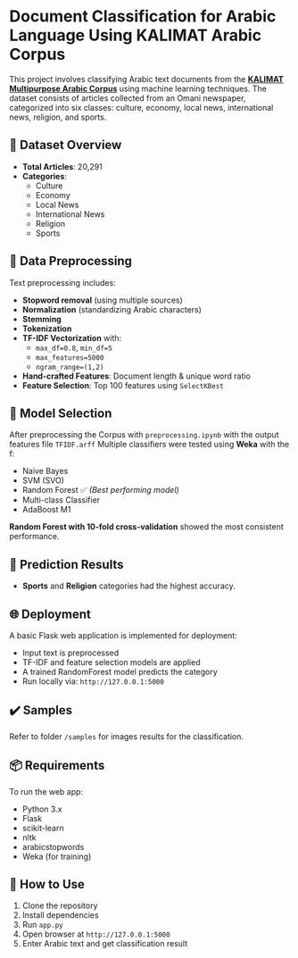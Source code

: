 # Document Classification for Arabic Language Using KALIMAT Arabic Corpus 

This project involves classifying Arabic text documents from the **[KALIMAT Multipurpose Arabic Corpus](https://sourceforge.net/projects/kalimat/files/kalimat/document-collection/)** using machine learning techniques. The dataset consists of articles collected from an Omani newspaper, categorized into six classes: culture, economy, local news, international news, religion, and sports.

## 📁 Dataset Overview

- **Total Articles**: 20,291  
- **Categories**:  
  - Culture  
  - Economy  
  - Local News  
  - International News  
  - Religion  
  - Sports  

## 🔧 Data Preprocessing

Text preprocessing includes:
- **Stopword removal** (using multiple sources)
- **Normalization** (standardizing Arabic characters)
- **Stemming**
- **Tokenization**
- **TF-IDF Vectorization** with:
  - `max_df=0.8`, `min_df=5`
  - `max_features=5000`
  - `ngram_range=(1,2)`
- **Hand-crafted Features**: Document length & unique word ratio
- **Feature Selection**: Top 100 features using `SelectKBest`

## 🤖 Model Selection
After preprocessing the Corpus with `preprocessing.ipynb` with the output features file `TFIDF.arff`
Multiple classifiers were tested using **Weka** with the f:
- Naive Bayes
- SVM (SVO)
- Random Forest ✅ *(Best performing model)*
- Multi-class Classifier
- AdaBoost M1

**Random Forest with 10-fold cross-validation** showed the most consistent performance.

## 🧪 Prediction Results

- **Sports** and **Religion** categories had the highest accuracy.

## 🌐 Deployment 

A basic Flask web application is implemented for deployment:
- Input text is preprocessed
- TF-IDF and feature selection models are applied
- A trained RandomForest model predicts the category
- Run locally via: `http://127.0.0.1:5000`

## ✔️ Samples 
Refer to folder `/samples` for images results for the classification.

## 📦 Requirements

To run the web app:
- Python 3.x
- Flask
- scikit-learn
- nltk
- arabicstopwords
- Weka (for training)

## 🚀 How to Use

1. Clone the repository
2. Install dependencies
3. Run `app.py`
4. Open browser at `http://127.0.0.1:5000`
5. Enter Arabic text and get classification result
